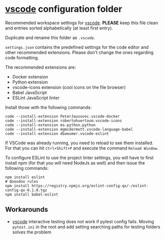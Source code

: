 # [vscode] configuration folder

Recommended workspace settings for [vscode]. **PLEASE** keep this file clean and entries sorted alphabetically (at least first entry).

Duplicate and rename this folder as ``.vscode``.

``settings.json`` contains the predefined settings for the code editor and other recommended extensions. Please don't change the ones regarding code formatting.

The recommended extensions are:
- Docker extension
- Python extension
- vscode-icons extension (cool icons on the file browser)
- Babel JavaScript
- ESLint JavaScript linter

Install those with the following commands:
```
code --install-extension PeterJausovec.vscode-docker
code --install-extension robertohuertasm.vscode-icons
code --install-extension ms-python.python
code --install-extension mgmcdermott.vscode-language-babel
code --install-extension dbaeumer.vscode-eslint
```
If VSCode was already running, you need to reload to see them installed. For that you can hit ``Ctrl+Shift+P`` and execute the command ``Reload Window``.

To configure ESLint to use the project linter settings, you will have to first install npm (for that you will need NodeJs as well) and then issue the following commands:
```
npm install eslint
# Qooxdoo rules
npm install https://registry.npmjs.org/eslint-config-qx/-/eslint-config-qx-0.1.0.tgz
npm install babel-eslint
```

## Workarounds

 - [vscode] interactive testing does not work if pytest config fails. Moving ``pytest.ini`` in the root and add setting searching paths for testing folders solves the problem

[vscode]:(https://code.visualstudio.com/)

